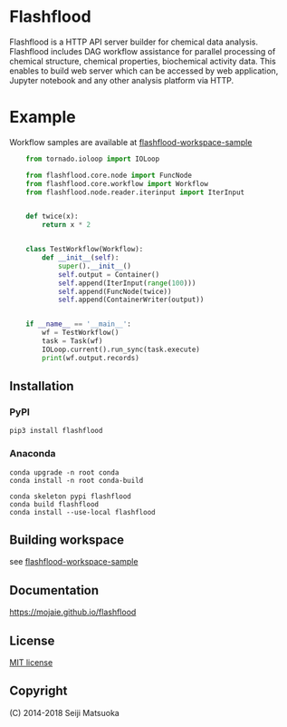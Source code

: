 
Flashflood
================

Flashflood is a HTTP API server builder for chemical data analysis. Flashflood includes DAG workflow assistance for parallel processing of chemical structure, chemical properties, biochemical activity data. This enables to build web server which can be accessed by web application, Jupyter notebook and any other analysis platform via HTTP.


Example
================

Workflow samples are available at [flashflood-workspace-sample](https://github.com/mojaie/flashflood-workspace-sample)

```py
    from tornado.ioloop import IOLoop

    from flashflood.core.node import FuncNode
    from flashflood.core.workflow import Workflow
    from flashflood.node.reader.iterinput import IterInput


    def twice(x):
        return x * 2


    class TestWorkflow(Workflow):
        def __init__(self):
            super().__init__()
            self.output = Container()
            self.append(IterInput(range(100)))
            self.append(FuncNode(twice))
            self.append(ContainerWriter(output))


    if __name__ == '__main__':
        wf = TestWorkflow()
        task = Task(wf)
        IOLoop.current().run_sync(task.execute)
        print(wf.output.records)
```


Installation
--------------

### PyPI

```
pip3 install flashflood
```


### Anaconda

```
conda upgrade -n root conda
conda install -n root conda-build

conda skeleton pypi flashflood
conda build flashflood
conda install --use-local flashflood
```


Building workspace
---------------------

see [flashflood-workspace-sample](https://github.com/mojaie/flashflood-workspace-sample)



Documentation
-------------------

https://mojaie.github.io/flashflood



License
--------------

[MIT license](http://opensource.org/licenses/MIT)



Copyright
--------------

(C) 2014-2018 Seiji Matsuoka
